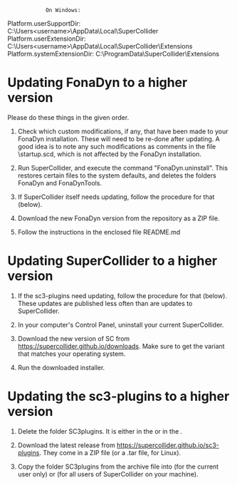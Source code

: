 
				On Windows:
Platform.userSupportDir: 	C:\Users\<username>\AppData\Local\SuperCollider
Platform.userExtensionDir:	C:\Users\<username>\AppData\Local\SuperCollider\Extensions
Platform.systemExtensionDir: 	C:\ProgramData\SuperCollider\Extensions

Updating FonaDyn to a higher version
====================================

Please do these things in the given order. 

1. Check which custom modifications, if any, that have been made to your FonaDyn installation. These will need to be re-done after updating. A good idea is to note any such modifications as comments in the file <userSupportDir>\startup.scd, which is not affected by the FonaDyn installation. 

2. Run SuperCollider, and execute the command "FonaDyn.uninstall". 
   This restores certain files to the system defaults, 
   and deletes the folders FonaDyn and FonaDynTools.

3. If SuperCollider itself needs updating, follow the procedure for that (below). 

4. Download the new FonaDyn version from the repository as a ZIP file. 

5. Follow the instructions in the enclosed file README.md


Updating SuperCollider to a higher version
==========================================

1. If the sc3-plugins need updating, follow the procedure for that (below). These updates are published less often than are updates to SuperCollider.

2. In your computer's Control Panel, uninstall your current SuperCollider. 

3. Download the new version of SC from https://supercollider.github.io/downloads. Make sure to get the variant that matches your operating system.

4. Run the downloaded installer. 


Updating the sc3-plugins to a higher version
============================================

1. Delete the folder SC3plugins. It is either in the <userExtensionDir> or in the <systemExtensionDir>.

2. Download the latest release from https://supercollider.github.io/sc3-plugins. They come in a ZIP file (or a .tar file, for Linux). 

3. Copy the folder SC3plugins from the archive file into <userExtensionDir> (for the current user only) or <systemExtensionDir> (for all users of SuperCollider on your machine). 


 





